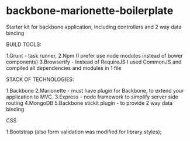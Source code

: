 # backbone-marionette-boilerplate
Starter kit for backbone application, including controllers and 2 way data binding

BUILD TOOLS:

1.Grunt - task runner,
2.Npm (I prefer use node modules instead of bower components)
3.Browserify - Instead of RequireJS I used CommonJS and compiled all dependencies and modules in 1 file

STACK OF TECHNOLOGIES:

1.Backbone
2.Marionette - must have plugin for Backbone, to extend your application to MVC.
3.Express - node framework to simplify server side routing
4.MongoDB
5.Backbone stickit plugin - to provide 2 way data binding

CSS

1.Bootstrap (also form validation was modified for library styles);